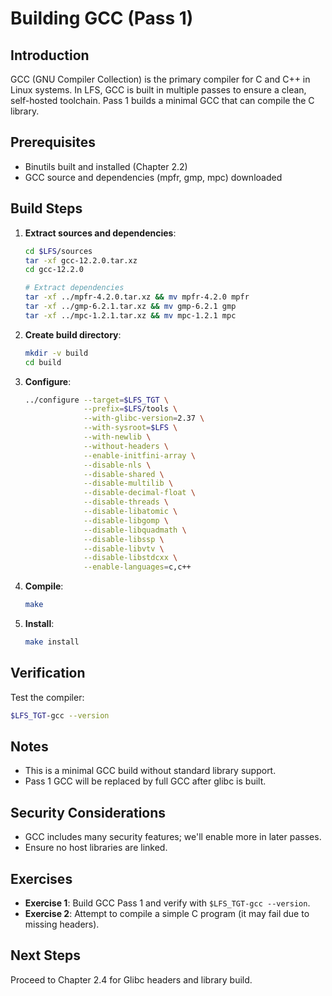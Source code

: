 # Building GCC (Pass 1)

## Introduction

GCC (GNU Compiler Collection) is the primary compiler for C and C++ in Linux systems. In LFS, GCC is built in multiple passes to ensure a clean, self-hosted toolchain. Pass 1 builds a minimal GCC that can compile the C library.

## Prerequisites

- Binutils built and installed (Chapter 2.2)
- GCC source and dependencies (mpfr, gmp, mpc) downloaded

## Build Steps

1. **Extract sources and dependencies**:

   ```bash
   cd $LFS/sources
   tar -xf gcc-12.2.0.tar.xz
   cd gcc-12.2.0

   # Extract dependencies
   tar -xf ../mpfr-4.2.0.tar.xz && mv mpfr-4.2.0 mpfr
   tar -xf ../gmp-6.2.1.tar.xz && mv gmp-6.2.1 gmp
   tar -xf ../mpc-1.2.1.tar.xz && mv mpc-1.2.1 mpc
   ```

2. **Create build directory**:

   ```bash
   mkdir -v build
   cd build
   ```

3. **Configure**:

   ```bash
   ../configure --target=$LFS_TGT \
                --prefix=$LFS/tools \
                --with-glibc-version=2.37 \
                --with-sysroot=$LFS \
                --with-newlib \
                --without-headers \
                --enable-initfini-array \
                --disable-nls \
                --disable-shared \
                --disable-multilib \
                --disable-decimal-float \
                --disable-threads \
                --disable-libatomic \
                --disable-libgomp \
                --disable-libquadmath \
                --disable-libssp \
                --disable-libvtv \
                --disable-libstdcxx \
                --enable-languages=c,c++
   ```

4. **Compile**:

   ```bash
   make
   ```

5. **Install**:
   ```bash
   make install
   ```

## Verification

Test the compiler:

```bash
$LFS_TGT-gcc --version
```

## Notes

- This is a minimal GCC build without standard library support.
- Pass 1 GCC will be replaced by full GCC after glibc is built.

## Security Considerations

- GCC includes many security features; we'll enable more in later passes.
- Ensure no host libraries are linked.

## Exercises

- **Exercise 1**: Build GCC Pass 1 and verify with `$LFS_TGT-gcc --version`.
- **Exercise 2**: Attempt to compile a simple C program (it may fail due to missing headers).

## Next Steps

Proceed to Chapter 2.4 for Glibc headers and library build.
